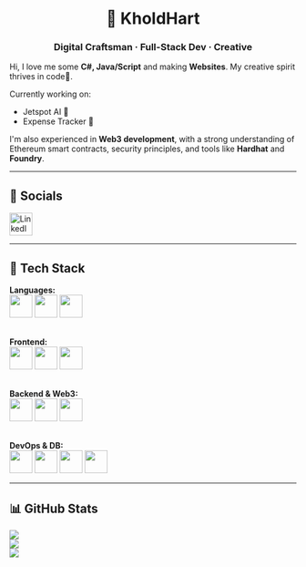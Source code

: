 <h1 align="center">🌿 KholdHart </h1>
<h3 align="center">Digital Craftsman · Full-Stack Dev · Creative</h3>

Hi, I love me some **C#, Java/Script** and making **Websites**. My creative spirit thrives in code🌌.

Currently working on:
- Jetspot AI 🤖
- Expense Tracker 💸

I'm also experienced in **Web3 development**, with a strong understanding of Ethereum smart contracts, security principles, and tools like **Hardhat** and **Foundry**.

---

## 🔗 Socials

<p align="left">
  <a href="https://www.linkedin.com/in/magane-letsoalo-452444327/">
    <img src="https://cdn.jsdelivr.net/gh/devicons/devicon/icons/linkedin/linkedin-original.svg" width="40" alt="LinkedIn" />
  </a>
</p>


---

## 🧰 Tech Stack

<p align="left">
  <strong>Languages:</strong><br/>
  <img src="https://cdn.jsdelivr.net/gh/devicons/devicon/icons/javascript/javascript-original.svg" width="40" />
  <img src="https://cdn.jsdelivr.net/gh/devicons/devicon/icons/java/java-original.svg" width="40" />
  <img src="https://cdn.jsdelivr.net/gh/devicons/devicon/icons/csharp/csharp-original.svg" width="40" />
  <br/><br/>

  <strong>Frontend:</strong><br/>
  <img src="https://cdn.jsdelivr.net/gh/devicons/devicon/icons/html5/html5-original.svg" width="40" />
  <img src="https://cdn.jsdelivr.net/gh/devicons/devicon/icons/css3/css3-original.svg" width="40" />
  <img src="https://cdn.jsdelivr.net/gh/devicons/devicon/icons/react/react-original.svg" width="40" />
  <br/><br/>

  <strong>Backend & Web3:</strong><br/>
  <img src="https://cdn.jsdelivr.net/gh/devicons/devicon/icons/nodejs/nodejs-original.svg" width="40" />
  <img src="https://cdn.jsdelivr.net/gh/devicons/devicon/icons/express/express-original.svg" width="40" />
  <img src="https://cdn.jsdelivr.net/gh/devicons/devicon/icons/solidity/solidity-original.svg" width="40" />
  <br/><br/>

  <strong>DevOps & DB:</strong><br/>
  <img src="https://cdn.jsdelivr.net/gh/devicons/devicon/icons/postgresql/postgresql-original.svg" width="40" />
  <img src="https://cdn.jsdelivr.net/gh/devicons/devicon/icons/docker/docker-original.svg" width="40" />
  <img src="https://cdn.jsdelivr.net/gh/devicons/devicon/icons/git/git-original.svg" width="40" />
  <img src="https://cdn.jsdelivr.net/gh/devicons/devicon/icons/github/github-original.svg" width="40" />
</p>

---

## 📊 GitHub Stats

<p align="left">
  <img src="https://github-readme-stats.vercel.app/api?username=KholdHart&theme=dark&hide_border=false" />
  <br/>
  <img src="https://nirzak-streak-stats.vercel.app/?user=KholdHart&theme=dark&hide_border=false" />
  <br/>
  <img src="https://github-readme-stats.vercel.app/api/top-langs/?username=KholdHart&theme=dark&hide_border=false&include_all_commits=false&count_private=false&layout=compact" />
</p>
